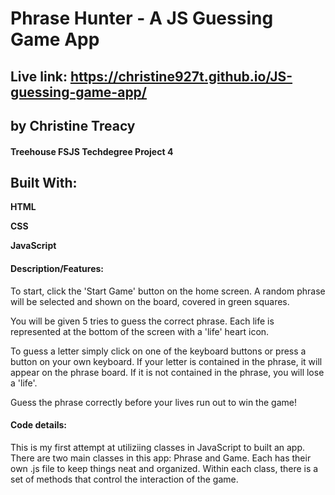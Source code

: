 # **Phrase Hunter - A JS Guessing Game App**
## Live link: https://christine927t.github.io/JS-guessing-game-app/
## by Christine Treacy
#### Treehouse FSJS Techdegree Project 4

## Built With:
**HTML**

**CSS**

**JavaScript**

#### Description/Features:
To start, click the 'Start Game' button on the home screen. A random phrase will be selected and shown on the board, covered in green squares.

You will be given 5 tries to guess the correct phrase. Each life is represented at the bottom of the screen with a 'life' heart icon.

To guess a letter simply click on one of the keyboard buttons or press a button on your own keyboard. 
If your letter is contained in the phrase, it will appear on the phrase board.
If it is not contained in the phrase, you will lose a 'life'. 

Guess the phrase correctly before your lives run out to win the game!

#### Code details: 
This is my first attempt at utiliziing classes in JavaScript to built an app. There are two main classes in this app: Phrase and Game. 
Each has their own .js file to keep things neat and organized.
Within each class, there is a set of methods that control the interaction of the game. 
